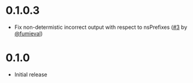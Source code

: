 # 0.1.0.3

* Fix non-determistic incorrect output with respect to nsPrefixes ([#3](https://github.com/mbg/c14n/pulls/3) by [@fumieval](https://github.com/fumievak))

# 0.1.0

* Initial release
